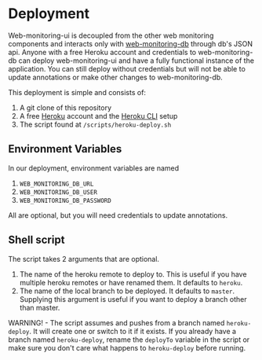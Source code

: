 # Deployment

Web-monitoring-ui is decoupled from the other web monitoring components and interacts only with [web-monitoring-db](https://github.com/edgi-govdata-archiving/web-monitoring-db) through db's JSON api. Anyone with a free Heroku account and credentials to web-monitoring-db can deploy web-monitoring-ui and have a fully functional instance of the application. You can still deploy without credentials but will not be able to update annotations or make other changes to web-monitoring-db.

This deployment is simple and consists of:

1. A git clone of this repository
2. A free [Heroku](www.heroku.com) account and the [Heroku CLI](https://devcenter.heroku.com/articles/heroku-cli) setup
3. The script found at `/scripts/heroku-deploy.sh`

## Environment Variables

In our deployment, environment variables are named
1. `WEB_MONITORING_DB_URL`
2. `WEB_MONITORING_DB_USER`
3. `WEB_MONITORING_DB_PASSWORD`

All are optional, but you will need credentials to update annotations.

## Shell script

The script takes 2 arguments that are optional.

1. The name of the heroku remote to deploy to. This is useful if you have multiple heroku remotes or have renamed them. It defaults to `heroku`.
2. The name of the local branch to be deployed. It defaults to `master`. Supplying this argument is useful if you want to deploy a branch other than master.

WARNING! - The script assumes and pushes from a branch named `heroku-deploy`. It will create one or switch to it if it exists. If you already have a branch named `heroku-deploy`, rename the `deployTo` variable in the script or make sure you don't care what happens to `heroku-deploy` before running.

